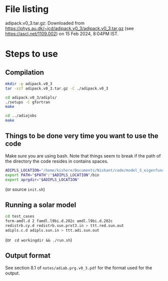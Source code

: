 # File listing
adipack.v0_3.tar.gz: Downloaded from <https://phys.au.dk/~jcd/adipack.v0_3/adipack.v0_3.tar.gz> (see <https://ascl.net/1109.002>) on 15 Feb 2024, 8:04PM IST.

# Steps to use

## Compilation

```bash
mkdir -p adipack.v0_3
tar -xzf adipack.v0_3.tar.gz -C ./adipack.v0_3

cd adipack.v0_3/adipls/
./setups -C gfortran
make

cd ../adiajobs
make
```

## Things to be done very time you want to use the code

Make sure you are using bash. Note that things seem to break if the path of the directory the code resides in contains spaces.

```bash
ADIPLS_LOCATION="/home/kishore/Documents/Nishant/code/model_S_eigenfunctions/from_ADIPLS/adipack.v0_3" #edit according to your setup.
export PATH="$PATH":"$ADIPLS_LOCATION"/bin
export aprgdir="$ADIPLS_LOCATION"
```

(or source `init.sh`)

## Running a solar model

```bash
cd test_cases
form-amdl.d 2 famdl.l9bi.d.202c amdl.l9bi.d.202c
redistrb.cy.d redistrb.sun.prxt3.in > ttt.red.sun.out
adipls.c.d adipls.sun.in > ttt.adi.sun.out
```

(or ` cd workingdir && ./run.sh`)

## Output format

See section 8.1 of `notes/adiab.prg.v0_3.pdf` for the format used for the output.

